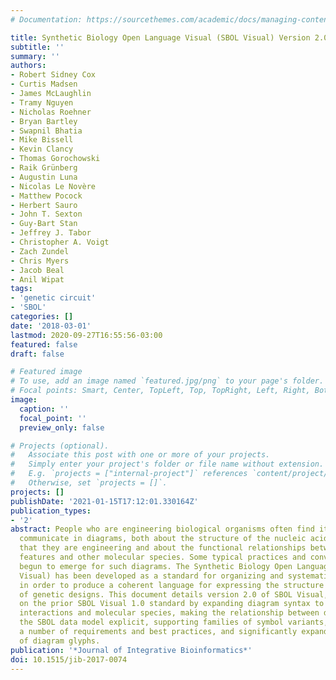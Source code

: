 ```yaml
---
# Documentation: https://sourcethemes.com/academic/docs/managing-content/

title: Synthetic Biology Open Language Visual (SBOL Visual) Version 2.0
subtitle: ''
summary: ''
authors:
- Robert Sidney Cox
- Curtis Madsen
- James McLaughlin
- Tramy Nguyen
- Nicholas Roehner
- Bryan Bartley
- Swapnil Bhatia
- Mike Bissell
- Kevin Clancy
- Thomas Gorochowski
- Raik Grünberg
- Augustin Luna
- Nicolas Le Novère
- Matthew Pocock
- Herbert Sauro
- John T. Sexton
- Guy-Bart Stan
- Jeffrey J. Tabor
- Christopher A. Voigt
- Zach Zundel
- Chris Myers
- Jacob Beal
- Anil Wipat
tags:
- 'genetic circuit'
- 'SBOL'
categories: []
date: '2018-03-01'
lastmod: 2020-09-27T16:55:56-03:00
featured: false
draft: false

# Featured image
# To use, add an image named `featured.jpg/png` to your page's folder.
# Focal points: Smart, Center, TopLeft, Top, TopRight, Left, Right, BottomLeft, Bottom, BottomRight.
image:
  caption: ''
  focal_point: ''
  preview_only: false

# Projects (optional).
#   Associate this post with one or more of your projects.
#   Simply enter your project's folder or file name without extension.
#   E.g. `projects = ["internal-project"]` references `content/project/deep-learning/index.md`.
#   Otherwise, set `projects = []`.
projects: []
publishDate: '2021-01-15T17:12:01.330164Z'
publication_types:
- '2'
abstract: People who are engineering biological organisms often find it useful to
  communicate in diagrams, both about the structure of the nucleic acid sequences
  that they are engineering and about the functional relationships between sequence
  features and other molecular species. Some typical practices and conventions have
  begun to emerge for such diagrams. The Synthetic Biology Open Language Visual (SBOL
  Visual) has been developed as a standard for organizing and systematizing such conventions
  in order to produce a coherent language for expressing the structure and function
  of genetic designs. This document details version 2.0 of SBOL Visual, which builds
  on the prior SBOL Visual 1.0 standard by expanding diagram syntax to include functional
  interactions and molecular species, making the relationship between diagrams and
  the SBOL data model explicit, supporting families of symbol variants, clarifying
  a number of requirements and best practices, and significantly expanding the collection
  of diagram glyphs.
publication: '*Journal of Integrative Bioinformatics*'
doi: 10.1515/jib-2017-0074
---
```

